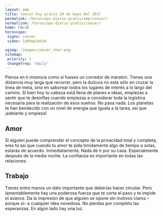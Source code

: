 ```yaml
---
layout: amp
title: cancer hoy gratis 29 de mayo del 2017 
permalink: /horoscopo-diario-gratis/amp/cancer/
normallink: /horoscopo-diario-gratis/cancer/
home: FALSE
horoscopo:
 signo: cancer
 video: CpRHep3eSzA

ogimg: /images/cancer_char.png
sitemap:
 priority: 1
 changefreq: 'daily'
---
```



Piensa en ti mismo/a como si fueses un corredor de maratón. Tienes una distancia muy larga que recorrer, pero la dulzura no está sólo en cruzar la línea de meta, sino en saborear todos los lugares de interés a lo largo del camino. Si bien hoy tu cabeza está llena de planes e ideas, empiezas a sentir que te desinflas cuando empiezas a considerar toda la logística necesaria para la realización de esos sueños. No pasa nada. Los planetas te han bendecido con un nivel de energía que iguala a la tarea, así que ¡adelante y empieza!

## Amor

Si alguien puede comprender el concepto de la privacidad total y completa, eres tú así que cuando tu amor te pida tímidamente algo de tiempo a solas, estarás de acuerdo. Inmediatamente. Nada de ir por su casa. Especialmente después de la media noche. La confianza es importante en todas las relaciones.

## Trabajo

Tienes entre manos un dato importante que deberías hacer circular. Pero lamentablemente hay una poderosa fuerza que te corta el paso y te impide el avance. Da la impresión de que alguien se opone sin motivos claros –porque sí– a cualquier idea novedosa. No pierdas por completo las esperanzas. En algún lado hay una luz.